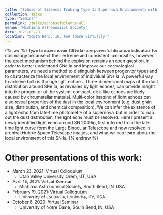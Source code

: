 ```yaml
---
title: "Echoes of Silence: Probing Type Ia Supernova Environments with Scattered Light Echoes"
collection: talks
type: "Seminar"
permalink: /talks/echoesofsilence-all
venue: "Michiana Astronomical Society"
date: 2021-03-23
location: "South Bend, IN, USA (done virtually)"
---
```


{% raw %}
Type Ia supernovae (SNe Ia) are powerful distance indicators for cosmology because of their extreme and consistent luminosities, however the exact mechanism behind the explosion remains an open question. In order to better understand SNe Ia and improve our cosmological parameters, we need a method to distinguish between progenitor types and to characterize the local environment of individual SNe Ia. A powerful way to achieve both is through light echoes. Three-dimensional maps of the dust distribution around SNe Ia, as revealed by light echoes, can provide insight into the progenitor of the system: compact, disk-like echoes are likely caused by circumstellar material. Multi-color imaging of light echoes can also reveal properties of the dust in the local environment (e.g. dust grain size, distribution, and chemical composition). We can infer the existence of a light echo from late-time photometry of a supernova, but in order to map out the dust distribution, the light echo must be resolved. Here I present a newly identified light echo around SN 2009ig, first inferred from the late-time light curve form the Large Binocular Telescope and now resolved in archival Hubble Space Telescope images, and what we can learn about the local environment of this SN Ia.
{% endraw %}

Other presentations of this work:
======
* March 23, 2021: Virtual Colloquium
  * Utah Valley University, Orem, UT, USA
* April 15, 2021: Virtual Seminar
  * Michiana Astronomical Society, South Bend, IN, USA
* February 19, 2021: Virtual Colloquium
  * University of Louisville, Louisville, KY, USA
* October 6, 2020: Virtual Seminar
  * University of Notre Dame, South Bend, IN, USA